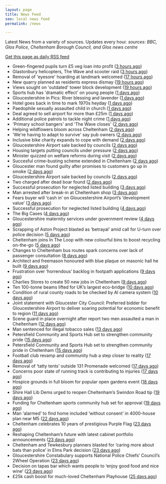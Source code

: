 ```yaml
---
layout: page
title: News Feed
seo: local news feed
permalink: /news

---
```


Latest News from a variety of sources. Updates every hour.
_sources: BBC, Glos Police, Cheltenham Borough Council, and Glos news centre_

[Get this page as daily RSS feed](/daily.rss)

<!-- news_marker starts -->
- Green-fingered pupils turn £5 veg loan into profit ([3 hours ago](https://www.bbc.com/news/articles/cj3rnep1lr2o))
- Glastonbury helicopters, The Wave and scooter raid ([3 hours ago](https://www.bbc.com/news/articles/cy8kek9m1y4o))
- Removal of 'eyesore' hoarding at landmark welcomed ([17 hours ago](https://www.bbc.com/news/articles/cvg4qxpgzzyo))
- New quarry planned as residents express dismay ([19 hours ago](https://www.bbc.com/news/articles/cx2l7x40e0jo))
- Views sought on 'outdated' tower block development ([19 hours ago](https://www.bbc.com/news/articles/c78nj81ppe5o))
- Sports hub has 'dramatic effect' on young people ([1 days ago](https://www.bbc.com/news/articles/cvg8pxj550eo))
- Gloucestershire in Pics: River blessing and lavender ([1 days ago](https://www.bbc.com/news/articles/c2k158nynz5o))
- Hotel goes back in time to mark 1970s heyday ([1 days ago](https://www.bbc.com/news/articles/c335z6yzpmro))
- Paedophile sexually assaulted child in church ([1 days ago](https://www.bbc.com/news/articles/czxe4e2ppw2o))
- Deal agreed to sell airport for more than £25m ([1 days ago](https://www.bbc.com/news/articles/cdx5g5xqkv1o))
- Additional police patrols to tackle night crime ([1 days ago](https://www.bbc.com/news/articles/czjknk33xpxo))
- 'Primary school bangers' and 'The Wave closes' ([2 days ago](https://www.bbc.com/news/articles/cq53wwp5yldo))
- Helping wildflowers bloom across Cheltenham ([2 days ago](https://www.cheltenham.gov.uk/news/article/3025/helping_wildflowers_bloom_across_cheltenham))
- 'We're having to adapt to survive' say pub owners ([2 days ago](https://www.bbc.com/news/articles/c74z3yp3p0xo))
- Inclusive bike charity expands to cope with demand ([2 days ago](https://www.bbc.com/news/articles/ceq79pjzq3no))
- Gloucestershire Airport sale backed by councils ([2 days ago](https://gloucesternewscentre.co.uk/gloucestershire-airport-sale-backed-by-councils/))
- Housing targets putting councils under pressure ([2 days ago](https://www.bbc.com/news/articles/c3en9q19k03o))
- Minister quizzed on welfare reforms during visit ([2 days ago](https://www.bbc.com/news/articles/cd6g58we454o))
- Succesful crime-busting scheme extended in Cheltenham ([2 days ago](https://gloucesternewscentre.co.uk/succesful-crime-busting-scheme-extended-in-cheltenham/))
- Gloucester man found guilty after promises to customers go up in smoke ([2 days ago](https://gloucesternewscentre.co.uk/gloucester-man-found-guilty-after-promises-to-customers-go-up-in-smoke/))
- Gloucestershire Airport sale backed by councils ([2 days ago](https://www.cheltenham.gov.uk/news/article/3024/gloucestershire_airport_sale_backed_by_councils))
- Two charged after dead boar found ([2 days ago](https://www.bbc.com/news/articles/cwykjzgjyrno))
- Successful prosecution for neglected listed building ([3 days ago](https://gloucesternewscentre.co.uk/successful-prosecution-for-neglected-listed-building/))
- Man arrested after break-in at Cheltenham shop ([3 days ago](https://gloucesternewscentre.co.uk/man-arrested-after-break-in-at-cheltenham-shop/))
- Fears buyer will ‘cash in’ on Gloucestershire Airport’s ‘development value’ ([3 days ago](https://gloucesternewscentre.co.uk/fears-buyer-will-cash-in-on-gloucestershire-airports-development-value/))
- Successful prosecution for neglected listed building ([4 days ago](https://www.cheltenham.gov.uk/news/article/3023/successful_prosecution_for_neglected_listed_building))
- The Big Cases ([4 days ago](https://www.bbc.co.uk/iplayer/episode/m001z7w2))
- Gloucestershire maternity services under government review ([4 days ago](https://www.bbc.co.uk/sounds/play/p0ll39jx))
- Scrapping of Aston Project blasted as ‘betrayal’ amid call for U-turn over police decision ([5 days ago](https://gloucesternewscentre.co.uk/scrapping-of-aston-project-blasted-as-betrayal-amid-call-for-u-turn-over-police-decision/))
- Cheltenham joins In The Loop with new colourful bins to boost recycling on-the-go ([5 days ago](https://www.cheltenham.gov.uk/news/article/3022/cheltenham_joins_in_the_loop_with_new_colourful_bins_to_boost_recycling_on-the-go))
- Changes to Cheltenham bus routes spark concerns over lack of passenger consultation ([8 days ago](https://gloucesternewscentre.co.uk/changes-to-cheltenham-bus-routes-spark-concerns-over-lack-of-passenger-consultation/))
- Architect and freemason honoured with blue plaque on masonic hall he built ([9 days ago](https://gloucesternewscentre.co.uk/architect-and-freemason-honoured-with-blue-plaque-on-masonic-hall-he-built/))
- Frustration over ‘horrendous’ backlog in footpath applications ([9 days ago](https://gloucesternewscentre.co.uk/frustration-over-horrendous-backlog-in-footpath-applications/))
- Charlies Stores to create 50 new jobs in Cheltenham ([9 days ago](https://gloucesternewscentre.co.uk/charlies-stores-to-create-50-new-jobs-in-cheltenham/))
- Ten 100-tonne beams lifted for UK’s largest eco-bridge ([10 days ago](https://www.bbc.co.uk/sounds/play/p0lk57bp))
- Condition of rural county roads to be checked by AI camera system ([10 days ago](https://gloucesternewscentre.co.uk/condition-of-rural-county-roads-to-be-checked-by-ai-camera-system/))
- Joint statement with Gloucester City Council: Preferred bidder for Gloucestershire Airport to deliver soaring potential for economic benefit to region ([11 days ago](https://www.cheltenham.gov.uk/news/article/3021/joint_statement_with_gloucester_city_council_preferred_bidder_for_gloucestershire_airport_to_deliver_soaring_potential_for_economic_benefit_to_region))
- Scene guard in place overnight after report two men assaulted a man in Cheltenham ([12 days ago](https://gloucesternewscentre.co.uk/scene-guard-in-place-overnight-after-report-two-men-assaulted-a-man-in-cheltenham/))
- Man sentenced for illegal tobacco sales ([13 days ago](https://gloucesternewscentre.co.uk/man-sentenced-for-illegal-tobacco-sales/))
- Petersfield Community and Sports Hub set to strengthen community pride ([15 days ago](https://gloucesternewscentre.co.uk/petersfield-community-and-sports-hub-set-to-strengthen-community-pride/))
- Petersfield Community and Sports Hub set to strengthen community pride in Cheltenham ([15 days ago](https://www.cheltenham.gov.uk/news/article/3020/petersfield_community_and_sports_hub_set_to_strengthen_community_pride_in_cheltenham))
- Football club revamp and community hub a step closer to reality ([17 days ago](https://gloucesternewscentre.co.uk/football-club-revamp-and-community-hub-a-step-closer-to-reality/))
- Removal of ‘tatty tents’ outside 131 Promenade welcomed ([17 days ago](https://gloucesternewscentre.co.uk/removal-of-tatty-tents-outside-131-promenade-welcomed/))
- Concerns poor state of running track is contributing to injuries ([17 days ago](https://gloucesternewscentre.co.uk/concerns-poor-state-of-running-track-is-contributing-to-injuries/))
- Hospice grounds in full bloom for popular open gardens event ([18 days ago](https://gloucesternewscentre.co.uk/hospice-grounds-in-full-bloom-for-popular-open-gardens-event/))
- Shire Hall Lib Dems urged to reopen Cheltenham’s Swindon Road tip ([19 days ago](https://gloucesternewscentre.co.uk/shire-hall-lib-dems-urged-to-reopen-cheltenhams-swindon-road-tip/))
- Funding for Cheltenham sports community hub set for approval ([19 days ago](https://gloucesternewscentre.co.uk/funding-for-cheltenham-sports-community-hub-set-for-approval/))
- Man ‘alarmed’ to find home included ‘without consent’ in 4000-house plan near M5 ([22 days ago](https://gloucesternewscentre.co.uk/man-alarmed-to-find-home-included-without-consent-in-4000-house-plan-near-m5/))
- Cheltenham celebrates 10 years of prestigious Purple Flag ([23 days ago](https://www.cheltenham.gov.uk/news/article/3019/cheltenham_celebrates_10_years_of_prestigious_purple_flag))
- Reshaping Cheltenham’s future with latest cabinet portfolio announcements ([23 days ago](https://www.cheltenham.gov.uk/news/article/3018/reshaping_cheltenhams_future_with_latest_cabinet_portfolio_announcements))
- Cheltenham and Tewkesbury planners blasted for ‘caring more about bats than police’ in Elms Park decision ([23 days ago](https://gloucesternewscentre.co.uk/cheltenham-and-tewkesbury-planners-blasted-for-caring-more-about-bats-than-police-in-elms-park-decision/))
- Gloucestershire Constabulary supports National Police Chiefs’ Council’s 2Wheel Operation ([23 days ago](https://gloucesternewscentre.co.uk/gloucestershire-constabulary-supports-national-police-chiefs-councils-2wheel-operation/))
- Decision on tapas bar which wants people to ‘enjoy good food and nice wine’ ([23 days ago](https://gloucesternewscentre.co.uk/decision-on-tapas-bar-which-wants-people-to-enjoy-good-food-and-nice-wine/))
- £25k cash boost for much-loved Cheltenham Playhouse ([25 days ago](https://www.cheltenham.gov.uk/news/article/3017/25k_cash_boost_for_much-loved_cheltenham_playhouse))

<!-- news_marker ends -->
